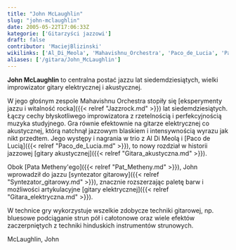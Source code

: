 ```yaml
---
title: "John McLaughlin"
slug: "john-mclaughlin"
date: 2005-05-22T17:06:33Z
kategorie: ['Gitarzyści jazzowi']
draft: false
contributor: 'MaciejBlizinski'
wikilinks: ['Al_Di_Meola', 'Mahavishnu_Orchestra', 'Paco_de_Lucia', 'Pat_Metheny', 'blues', 'gitara_akustyczna', 'gitara_elektryczna', 'jazzrock', 'syntezator_gitarowy']
aliases: ['/gitara/John_McLaughlin']
---
```

**John McLaughlin** to centralna postać jazzu lat siedem­dziesiątych,
wielki improwizator gitary elektrycznej i aku­stycznej.

W jego głośnym zespole Mahavishnu
Orchestra<!-- link nie odnosił się do niczego: 'John McLaughlin' (PosixPath('John_McLaughlin.md')) links to 'Mahavishnu_Orchestra' (PosixPath('/invalid/path')) and that does not exist --> stopiły się [eksperymenty
jazzu i witalność rocka]({{< relref "Jazzrock.md" >}}) lat siedemdziesiątych.
Łączy cechy błyskotliwego improwizatora z rzetelnością i
perfekcyjnością muzyka studyj­nego. Gra równie efektownie na gitarze
elektrycznej co akustycznej, którą natchnął jazzowym blaskiem i
inten­sywnością wyrazu jak nikt przedtem. Jego występy i na­grania w
trio z Al Di Meolą<!-- link nie odnosił się do niczego: 'John McLaughlin' (PosixPath('John_McLaughlin.md')) links to 'Al_Di_Meola' (PosixPath('/invalid/path')) and that does not exist --> i [Paco de
Lucią]({{< relref "Paco_de_Lucia.md" >}}), to nowy rozdział w historii jazzowej
[gitary akustycznej]({{< relref "Gitara_akustyczna.md" >}}).

Obok [Pata Metheny'ego]({{< relref "Pat_Metheny.md" >}}), John wprowadził do
jazzu [syntezator gitarowy]({{< relref "Syntezator_gitarowy.md" >}}), znacznie
rozszerzając paletę barw i możliwości artykulacyjne [gitary
elektrycznej]({{< relref "Gitara_elektryczna.md" >}}).

W technice gry wykorzystuje wszelkie zdobycze tech­niki gitarowej, np.
bluesowe<!-- link nie odnosił się do niczego: 'John McLaughlin' (PosixPath('John_McLaughlin.md')) links to 'blues' (PosixPath('/invalid/path')) and that does not exist --> podciąganie strun pół i całotonowe oraz
wiele efektów zaczerpniętych z techniki hinduskich instrumentów
strunowych.

McLaughlin, John<!-- link nie odnosił się do niczego: 'John McLaughlin' (PosixPath('John_McLaughlin.md')) links to 'kategoria:gitarzyści_jazzowi' (PosixPath('/invalid/path')) and that does not exist -->

